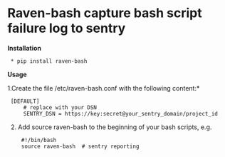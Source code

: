 
# Raven-bash capture bash script failure log to sentry #

**Installation**
   
	 * pip install raven-bash  

**Usage**

 1.Create the file /etc/raven-bash.conf with the following content:*
 
 	 [DEFAULT]
         # replace with your DSN
         SENTRY_DSN = https://key:secret@your_sentry_domain/project_id
 2. Add source raven-bash to the beginning of your bash scripts, e.g.

         #!/bin/bash
         source raven-bash  # sentry reporting

